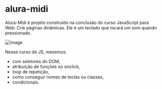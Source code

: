 # alura-midi

Alura-Midi é projeto construído na conclusão do curso JavaScript para Web: Crie páginas dinâmicas. Ele é um teclado que tocará um som quando pressionado.

![image](https://github.com/DiogoSaimon/alura-midi/assets/86212446/7a0c2a81-0723-40a4-8f9a-c54f76659676)

Nesse curso de JS, mexemos:
- com seletores do DOM,
- atribuição de funções no onclick,
- loop de repetição,
- como conseguir nomes de teclas ou classes,
- condicionais.



